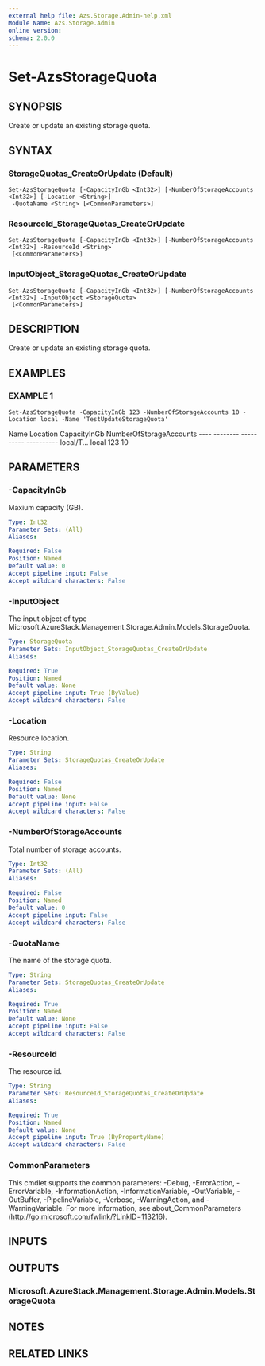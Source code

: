 ```yaml
---
external help file: Azs.Storage.Admin-help.xml
Module Name: Azs.Storage.Admin
online version: 
schema: 2.0.0
---
```


# Set-AzsStorageQuota

## SYNOPSIS
Create or update an existing storage quota.

## SYNTAX

### StorageQuotas_CreateOrUpdate (Default)
```
Set-AzsStorageQuota [-CapacityInGb <Int32>] [-NumberOfStorageAccounts <Int32>] [-Location <String>]
 -QuotaName <String> [<CommonParameters>]
```

### ResourceId_StorageQuotas_CreateOrUpdate
```
Set-AzsStorageQuota [-CapacityInGb <Int32>] [-NumberOfStorageAccounts <Int32>] -ResourceId <String>
 [<CommonParameters>]
```

### InputObject_StorageQuotas_CreateOrUpdate
```
Set-AzsStorageQuota [-CapacityInGb <Int32>] [-NumberOfStorageAccounts <Int32>] -InputObject <StorageQuota>
 [<CommonParameters>]
```

## DESCRIPTION
Create or update an existing storage quota.

## EXAMPLES

### EXAMPLE 1
```
Set-AzsStorageQuota -CapacityInGb 123 -NumberOfStorageAccounts 10 -Location local -Name 'TestUpdateStorageQuota'
```

Name       Location   CapacityInGb	NumberOfStorageAccounts
	----       --------   ----------	----------
	local/T...
local      123			10

## PARAMETERS

### -CapacityInGb
Maxium capacity (GB).

```yaml
Type: Int32
Parameter Sets: (All)
Aliases: 

Required: False
Position: Named
Default value: 0
Accept pipeline input: False
Accept wildcard characters: False
```

### -InputObject
The input object of type Microsoft.AzureStack.Management.Storage.Admin.Models.StorageQuota.

```yaml
Type: StorageQuota
Parameter Sets: InputObject_StorageQuotas_CreateOrUpdate
Aliases: 

Required: True
Position: Named
Default value: None
Accept pipeline input: True (ByValue)
Accept wildcard characters: False
```

### -Location
Resource location.

```yaml
Type: String
Parameter Sets: StorageQuotas_CreateOrUpdate
Aliases: 

Required: False
Position: Named
Default value: None
Accept pipeline input: False
Accept wildcard characters: False
```

### -NumberOfStorageAccounts
Total number of storage accounts.

```yaml
Type: Int32
Parameter Sets: (All)
Aliases: 

Required: False
Position: Named
Default value: 0
Accept pipeline input: False
Accept wildcard characters: False
```

### -QuotaName
The name of the storage quota.

```yaml
Type: String
Parameter Sets: StorageQuotas_CreateOrUpdate
Aliases: 

Required: True
Position: Named
Default value: None
Accept pipeline input: False
Accept wildcard characters: False
```

### -ResourceId
The resource id.

```yaml
Type: String
Parameter Sets: ResourceId_StorageQuotas_CreateOrUpdate
Aliases: 

Required: True
Position: Named
Default value: None
Accept pipeline input: True (ByPropertyName)
Accept wildcard characters: False
```

### CommonParameters
This cmdlet supports the common parameters: -Debug, -ErrorAction, -ErrorVariable, -InformationAction, -InformationVariable, -OutVariable, -OutBuffer, -PipelineVariable, -Verbose, -WarningAction, and -WarningVariable. For more information, see about_CommonParameters (http://go.microsoft.com/fwlink/?LinkID=113216).

## INPUTS

## OUTPUTS

### Microsoft.AzureStack.Management.Storage.Admin.Models.StorageQuota

## NOTES

## RELATED LINKS

